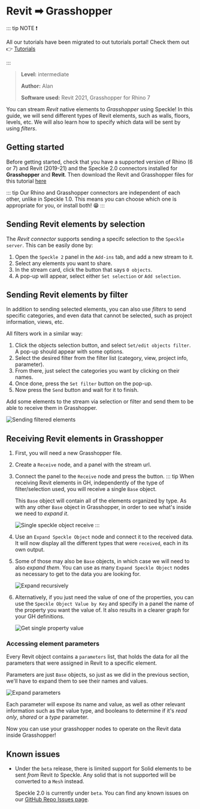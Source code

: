 # Revit ➡ Grasshopper

::: tip NOTE ❗️

All our tutorials have been migrated to out tutorials portal! 
Check them out 👉 [Tutorials](https://speckle.systems/tutorials/)

:::

>**Level:** intermediate
>
>**Author:** Alan
>
>**Software used:** Revit 2021, Grasshopper for Rhino 7

You can stream _Revit_ native elements to _Grasshopper_ using Speckle! In this guide, we will send different types of Revit elements, such as walls, floors, levels, etc. We will also learn how to specify which data will be sent by using _filters_.

## Getting started

Before getting started, check that you have a supported version of Rhino (6 or 7) and Revit (2019-21) and the Speckle 2.0 connectors installed for **Grasshopper** and **Revit**. Then download the Revit and Grasshopper files for this tutorial [here](https://drive.google.com/drive/folders/1xl6X6g7Lestv6krJ-oLDdX8Ch5c1kWa7?usp=sharing)

::: tip
Our Rhino and Grasshopper connectors are independent of each other, unlike in Speckle 1.0. This means you can choose which one is appropriate for you, or install both! 😁
:::

## Sending Revit elements by selection

The _Revit connector_ supports sending a specifc selection to the `Speckle server`. This can be easily done by:

1. Open the `Speckle 2` panel in the `Add-ins` tab, and add a new stream to it.
2. Select any elements you want to share.
3. In the stream card, click the button that says `0 objects`.
4. A pop-up will appear, select either `Set selection` or `Add selection`.

## Sending Revit elements by filter

In addition to sending selected elements, you can also use _filters_ to send specific categories, and even data that cannot be selected, such as project information, views, etc.

All filters work in a similar way:

1. Click the objects selection button, and select `Set/edit objects filter`. A pop-up should appear with some options.
2. Select the desired filter from the filter list (category, view, project info, parameter).
3. From there, just select the categories you want by clicking on their names.
4. Once done, press the `Set filter` button on the pop-up.
5. Now press the `Send` button and wait for it to finish.

Add some elements to the stream via selection or filter and send them to be able to receive them in Grasshopper.

![Sending filtered elements](./img-interop/gh-filterByCategoryAndSend.gif)

## Receiving Revit elements in Grasshopper

1. First, you will need a new Grasshopper file.
2. Create a `Receive` node, and a panel with the stream url.
3. Connect the panel to the `Receive` node and press the button.
   ::: tip
   When receiving Revit elements in GH, independently of the type of filter/selection used, you will receive a single `Base` object.

   This `Base` object will contain all of the elements organized by type. As with any other `Base` object in Grasshopper, in order to see what's inside we need to _expand it_.

   ![Single speckle object receive](./img-interop/gh-receive-baseObject.png)
   :::

4. Use an `Expand Speckle Object` node and connect it to the received data. It will now display all the different types that were `received`, each in its own output.

5. Some of those may also be `Base` objects, in which case we will need to also _expand them_. You can use as many `Expand Speckle Object` nodes as necessary to get to the data you are looking for.

   ![Expand recursively](./img-interop/gh-expandRevitObjects.png)

6. Alternatively, if you just need the value of one of the properties, you can use the `Speckle Object Value by Key` and specify in a panel the name of the property you want the value of. It also results in a clearer graph for your GH definitions.

   ![Get single property value](./img-interop/gh-getPropertyByKey.png)

### Accessing element parameters

Every Revit object contains a `parameters` list, that holds the data for all the parameters that were assigned in Revit to a specific element.

Parameters are just `Base` objects, so just as we did in the previous section, we'll have to expand them to see their names and values.

![Expand parameters](./img-interop/gh-getParameterValues.png)

Each parameter will expose its name and value, as well as other relevant information such as the value type, and booleans to determine if it's _read only_, _shared_ or a _type_ parameter.

Now you can use your grasshopper nodes to operate on the Revit data inside Grasshopper!

## Known issues

- Under the `beta` release, there is limited support for Solid elements to be sent _from_ Revit _to_ Speckle. Any solid that is not supported will be converted to a `Mesh` instead.

  Speckle 2.0 is currently under `beta`. You can find any known issues on our [GitHub Repo Issues page](https://github.com/specklesystems/speckle-sharp/issues?q=is%3Aissue+is%3Aopen).
